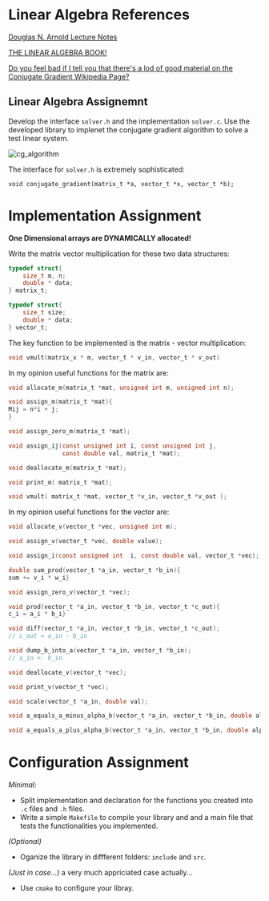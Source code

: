 # Linear Algebra References

[Douglas N. Arnold Lecture Notes](https://www.ima.umn.edu/~arnold/8445-8446.14-15/notes.pdf)

[THE LINEAR ALGEBRA BOOK!](http://bookstore.siam.org/ot50/)

[Do you feel bad if I tell you that there's a lod of good material on the Conjugate Gradient Wikipedia Page?](https://en.wikipedia.org/wiki/Conjugate_gradient_method)

## Linear Algebra Assignemnt

Develop the interface `solver.h` and the implementation `solver.c`. Use the developed library to implenet the conjugate gradient algorithm to solve a test linear system.

![cg_algorithm](https://wikimedia.org/api/rest_v1/media/math/render/svg/e300dfefdbd374cdee765397528a65a5736a50d3)

The interface for `solver.h` is extremely sophisticated:

```
void conjugate_gradient(matrix_t *a, vector_t *x, vector_t *b);
```

# Implementation Assignment

**One Dimensional arrays are DYNAMICALLY allocated!**

Write the matrix vector multiplication for these two data structures:

```c
typedef struct{
    size_t m, n;
    double * data;
} matrix_t;
```

```c
typedef struct{
    size_t size;
    double * data;
} vector_t;
```

The key function to be implemented is the matrix - vector multiplication:

```c
void vmult(matrix_x * m, vector_t * v_in, vector_t * v_out)
```

In my opinion useful functions for the matrix are:

```c
void allocate_m(matrix_t *mat, unsigned int m, unsigned int n);

void assign_m(matrix_t *mat){
Mij = n*i + j;
}

void assign_zero_m(matrix_t *mat);

void assign_ij(const unsigned int i, const unsigned int j, 
               const double val, matrix_t *mat);

void deallocate_m(matrix_t *mat);

void print_m( matrix_t *mat);

void vmult( matrix_t *mat, vector_t *v_in, vector_t *v_out );
```

In my opinion useful functions for the vector are:

```c
void allocate_v(vector_t *vec, unsigned int m);

void assign_v(vector_t *vec, double value);

void assign_i(const unsigned int  i, const double val, vector_t *vec);

double sum_prod(vector_t *a_in, vector_t *b_in){
sum += v_i * w_i}

void assign_zero_v(vector_t *vec);

void prod(vector_t *a_in, vector_t *b_in, vector_t *c_out){
c_i = a_i * b_i}

void diff(vector_t *a_in, vector_t *b_in, vector_t *c_out);
// c_out = a_in - b_in

void dump_b_into_a(vector_t *a_in, vector_t *b_in);
// a_in <- b_in

void deallocate_v(vector_t *vec);

void print_v(vector_t *vec);

void scale(vector_t *a_in, double val);

void a_equals_a_minus_alpha_b(vector_t *a_in, vector_t *b_in, double alpha);

void a_equals_a_plus_alpha_b(vector_t *a_in, vector_t *b_in, double alpha);
```

# Configuration Assignment

*Minimal:*

 - Split implementation and declaration for the functions you created into `.c` files and `.h` files.
 - Write a simple `Makefile` to compile your library and and a main file that tests the functionalities you implemented.
 
*(Optional)*

 - Oganize the library in diffferent folders: `include` and `src`.
 
*(Just in case...)* a very much appriciated case actually...
 
 - Use `cmake` to configure your libray.
